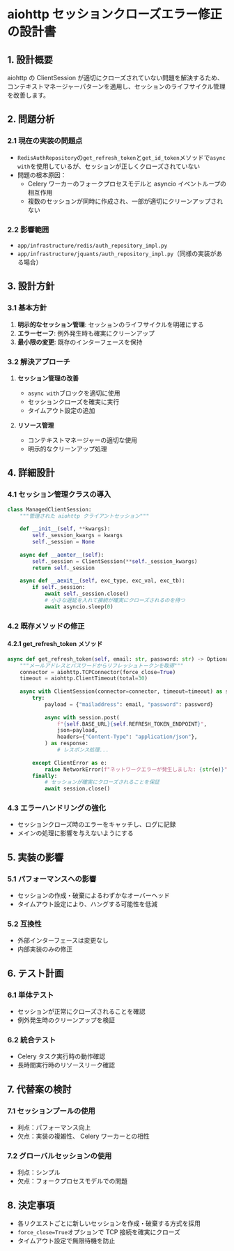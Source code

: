 # aiohttp セッションクローズエラー修正の設計書

## 1. 設計概要
aiohttp の ClientSession が適切にクローズされていない問題を解決するため、コンテキストマネージャーパターンを適用し、セッションのライフサイクル管理を改善します。

## 2. 問題分析
### 2.1 現在の実装の問題点
- `RedisAuthRepository`の`get_refresh_token`と`get_id_token`メソッドで`async with`を使用しているが、セッションが正しくクローズされていない
- 問題の根本原因：
  - Celery ワーカーのフォークプロセスモデルと asyncio イベントループの相互作用
  - 複数のセッションが同時に作成され、一部が適切にクリーンアップされない

### 2.2 影響範囲
- `app/infrastructure/redis/auth_repository_impl.py`
- `app/infrastructure/jquants/auth_repository_impl.py`（同様の実装がある場合）

## 3. 設計方針
### 3.1 基本方針
1. **明示的なセッション管理**: セッションのライフサイクルを明確にする
2. **エラーセーフ**: 例外発生時も確実にクリーンアップ
3. **最小限の変更**: 既存のインターフェースを保持

### 3.2 解決アプローチ
1. **セッション管理の改善**
   - `async with`ブロックを適切に使用
   - セッションクローズを確実に実行
   - タイムアウト設定の追加

2. **リソース管理**
   - コンテキストマネージャーの適切な使用
   - 明示的なクリーンアップ処理

## 4. 詳細設計
### 4.1 セッション管理クラスの導入
```python
class ManagedClientSession:
    """管理された aiohttp クライアントセッション"""
    
    def __init__(self, **kwargs):
        self._session_kwargs = kwargs
        self._session = None
    
    async def __aenter__(self):
        self._session = ClientSession(**self._session_kwargs)
        return self._session
    
    async def __aexit__(self, exc_type, exc_val, exc_tb):
        if self._session:
            await self._session.close()
            # 小さな遅延を入れて接続が確実にクローズされるのを待つ
            await asyncio.sleep(0)
```

### 4.2 既存メソッドの修正
#### 4.2.1 get_refresh_token メソッド
```python
async def get_refresh_token(self, email: str, password: str) -> Optional[RefreshToken]:
    """メールアドレスとパスワードからリフレッシュトークンを取得"""
    connector = aiohttp.TCPConnector(force_close=True)
    timeout = aiohttp.ClientTimeout(total=30)
    
    async with ClientSession(connector=connector, timeout=timeout) as session:
        try:
            payload = {"mailaddress": email, "password": password}
            
            async with session.post(
                f"{self.BASE_URL}{self.REFRESH_TOKEN_ENDPOINT}",
                json=payload,
                headers={"Content-Type": "application/json"},
            ) as response:
                # レスポンス処理...
                
        except ClientError as e:
            raise NetworkError(f"ネットワークエラーが発生しました: {str(e)}")
        finally:
            # セッションが確実にクローズされることを保証
            await session.close()
```

### 4.3 エラーハンドリングの強化
- セッションクローズ時のエラーをキャッチし、ログに記録
- メインの処理に影響を与えないようにする

## 5. 実装の影響
### 5.1 パフォーマンスへの影響
- セッションの作成・破棄によるわずかなオーバーヘッド
- タイムアウト設定により、ハングする可能性を低減

### 5.2 互換性
- 外部インターフェースは変更なし
- 内部実装のみの修正

## 6. テスト計画
### 6.1 単体テスト
- セッションが正常にクローズされることを確認
- 例外発生時のクリーンアップを検証

### 6.2 統合テスト
- Celery タスク実行時の動作確認
- 長時間実行時のリソースリーク確認

## 7. 代替案の検討
### 7.1 セッションプールの使用
- 利点：パフォーマンス向上
- 欠点：実装の複雑性、 Celery ワーカーとの相性

### 7.2 グローバルセッションの使用
- 利点：シンプル
- 欠点：フォークプロセスモデルでの問題

## 8. 決定事項
- 各リクエストごとに新しいセッションを作成・破棄する方式を採用
- `force_close=True`オプションで TCP 接続を確実にクローズ
- タイムアウト設定で無限待機を防止